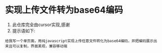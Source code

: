 # 实现上传文件转为base64编码

1. 此仓库完全由cursor实现,感谢
2. 提示语如下:
```
给我写一个单页面，用纯javascript实现上传任意文件转化为base64编码，并把编码展示出来且可以复制，界面美观，兼容移动端
```
